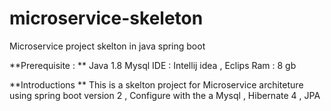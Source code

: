 # microservice-skeleton
Microservice project skelton in java spring boot

**Prerequisite : **
Java 1.8 
Mysql
IDE  : Intellij idea , Eclips
Ram : 8 gb



**Introductions **
This is a skelton project for Microservice architeture using spring boot version 2 , Configure with the a Mysql , Hibernate 4 , JPA 

